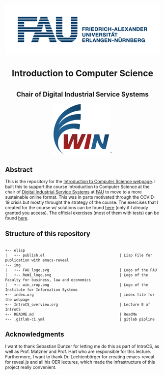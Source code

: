 <div style="border-bottom:none;">
	<div align="center">
		<img src="img/FAU_logo.png" width="700">
		<h1>Introduction to Computer Science<h1>
		<h2>Chair of Digital Industrial Service Systems</h2>
		<img src="img/win_crop.png" height="170">˘
	</div>
</div>

## Abstract
This is the repository for the [Introduction to Computer Science webpage](introcs.maximilian-harl.de). I built this to support the course Introduction to Computer Science at the chair of [Digital Industrial Service Systems](https://www.is.rw.fau.de/) at [FAU](https://www.fau.de/) to move to a more sustainable online format. This was in parts motivated through the COVID-19 crisis but mostly throught the strategy of the course.
The exercises that I created for the course w/ solutions can be found [here](https://github.com/EinGartenzwerg/CS_Basics) (only if I already granted you access). The official exercises (most of them with tests) can be found [here](https://github.com/fau-is/IntroCS).

## Structure of this repository
```

+-- elisp
|   +-- publish.el         							| Lisp File for publication with emacs-reveal
+-- img
|   +-- FAU_logo.svg 								| Logo of the FAU
|   +-- ReWi_logo.svg 								| Logo of the Faculty for business, law and economics
|	+-- win_crop.png 								| Logo of the Institute for Information Systems
+-- index.org 					                    | index file for the webpage
+-- IntroCS_overview.org                            | Lecture 0 of IntroCS
+-- README.md 										| ReadMe
+-- .gitlab-ci.yml    								| gitlab pipline         

```

## Acknowledgments
I want to thank Sebastian Dunzer for letting me do this as part of IntroCS, as well as Prof. Matzner and Prof. Hart who are responsible for this lecture. Furthermore, I want to thank Dr. Lechtenbörger for creating emacs-reveal for reveal.js and all his OER lectures, which made the infrastructure of this project really convenient.
